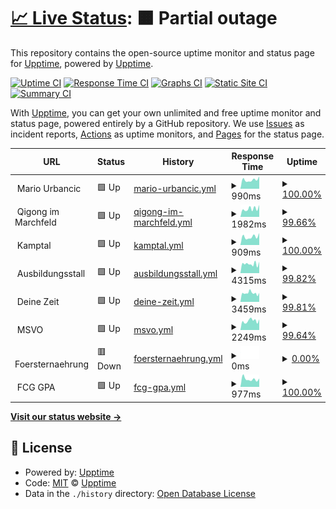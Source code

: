 # [📈 Live Status](https://demo.upptime.js.org): <!--live status--> **🟧 Partial outage**

This repository contains the open-source uptime monitor and status page for [Upptime](https://upptime.js.org), powered by [Upptime](https://github.com/upptime/upptime).

[![Uptime CI](https://github.com/xskip/upptime/workflows/Uptime%20CI/badge.svg)](https://github.com/xskip/upptime/actions?query=workflow%3A%22Uptime+CI%22)
[![Response Time CI](https://github.com/xskip/upptime/workflows/Response%20Time%20CI/badge.svg)](https://github.com/xskip/upptime/actions?query=workflow%3A%22Response+Time+CI%22)
[![Graphs CI](https://github.com/xskip/upptime/workflows/Graphs%20CI/badge.svg)](https://github.com/xskip/upptime/actions?query=workflow%3A%22Graphs+CI%22)
[![Static Site CI](https://github.com/xskip/upptime/workflows/Static%20Site%20CI/badge.svg)](https://github.com/xskip/upptime/actions?query=workflow%3A%22Static+Site+CI%22)
[![Summary CI](https://github.com/xskip/upptime/workflows/Summary%20CI/badge.svg)](https://github.com/xskip/upptime/actions?query=workflow%3A%22Summary+CI%22)

With [Upptime](https://upptime.js.org), you can get your own unlimited and free uptime monitor and status page, powered entirely by a GitHub repository. We use [Issues](https://github.com/upptime/upptime/issues) as incident reports, [Actions](https://github.com/xskip/upptime/actions) as uptime monitors, and [Pages](https://demo.upptime.js.org) for the status page.

<!--start: status pages-->
<!-- This summary is generated by Upptime (https://github.com/upptime/upptime) -->
<!-- Do not edit this manually, your changes will be overwritten -->
<!-- prettier-ignore -->
| URL | Status | History | Response Time | Uptime |
| --- | ------ | ------- | ------------- | ------ |
| <img alt="" src="https://icons.duckduckgo.com/ip3/null.ico" height="13"> Mario Urbancic | 🟩 Up | [mario-urbancic.yml](https://github.com/xSkip/upptime/commits/HEAD/history/mario-urbancic.yml) | <details><summary><img alt="Response time graph" src="./graphs/mario-urbancic/response-time-week.png" height="20"> 990ms</summary><br><a href="https://upptime.mariosite.at/history/mario-urbancic"><img alt="Response time 1161" src="https://img.shields.io/endpoint?url=https%3A%2F%2Fraw.githubusercontent.com%2FxSkip%2Fupptime%2FHEAD%2Fapi%2Fmario-urbancic%2Fresponse-time.json"></a><br><a href="https://upptime.mariosite.at/history/mario-urbancic"><img alt="24-hour response time 1371" src="https://img.shields.io/endpoint?url=https%3A%2F%2Fraw.githubusercontent.com%2FxSkip%2Fupptime%2FHEAD%2Fapi%2Fmario-urbancic%2Fresponse-time-day.json"></a><br><a href="https://upptime.mariosite.at/history/mario-urbancic"><img alt="7-day response time 990" src="https://img.shields.io/endpoint?url=https%3A%2F%2Fraw.githubusercontent.com%2FxSkip%2Fupptime%2FHEAD%2Fapi%2Fmario-urbancic%2Fresponse-time-week.json"></a><br><a href="https://upptime.mariosite.at/history/mario-urbancic"><img alt="30-day response time 1069" src="https://img.shields.io/endpoint?url=https%3A%2F%2Fraw.githubusercontent.com%2FxSkip%2Fupptime%2FHEAD%2Fapi%2Fmario-urbancic%2Fresponse-time-month.json"></a><br><a href="https://upptime.mariosite.at/history/mario-urbancic"><img alt="1-year response time 1134" src="https://img.shields.io/endpoint?url=https%3A%2F%2Fraw.githubusercontent.com%2FxSkip%2Fupptime%2FHEAD%2Fapi%2Fmario-urbancic%2Fresponse-time-year.json"></a></details> | <details><summary><a href="https://upptime.mariosite.at/history/mario-urbancic">100.00%</a></summary><a href="https://upptime.mariosite.at/history/mario-urbancic"><img alt="All-time uptime 99.92%" src="https://img.shields.io/endpoint?url=https%3A%2F%2Fraw.githubusercontent.com%2FxSkip%2Fupptime%2FHEAD%2Fapi%2Fmario-urbancic%2Fuptime.json"></a><br><a href="https://upptime.mariosite.at/history/mario-urbancic"><img alt="24-hour uptime 100.00%" src="https://img.shields.io/endpoint?url=https%3A%2F%2Fraw.githubusercontent.com%2FxSkip%2Fupptime%2FHEAD%2Fapi%2Fmario-urbancic%2Fuptime-day.json"></a><br><a href="https://upptime.mariosite.at/history/mario-urbancic"><img alt="7-day uptime 100.00%" src="https://img.shields.io/endpoint?url=https%3A%2F%2Fraw.githubusercontent.com%2FxSkip%2Fupptime%2FHEAD%2Fapi%2Fmario-urbancic%2Fuptime-week.json"></a><br><a href="https://upptime.mariosite.at/history/mario-urbancic"><img alt="30-day uptime 100.00%" src="https://img.shields.io/endpoint?url=https%3A%2F%2Fraw.githubusercontent.com%2FxSkip%2Fupptime%2FHEAD%2Fapi%2Fmario-urbancic%2Fuptime-month.json"></a><br><a href="https://upptime.mariosite.at/history/mario-urbancic"><img alt="1-year uptime 99.79%" src="https://img.shields.io/endpoint?url=https%3A%2F%2Fraw.githubusercontent.com%2FxSkip%2Fupptime%2FHEAD%2Fapi%2Fmario-urbancic%2Fuptime-year.json"></a></details>
| <img alt="" src="https://icons.duckduckgo.com/ip3/null.ico" height="13"> Qigong im Marchfeld | 🟩 Up | [qigong-im-marchfeld.yml](https://github.com/xSkip/upptime/commits/HEAD/history/qigong-im-marchfeld.yml) | <details><summary><img alt="Response time graph" src="./graphs/qigong-im-marchfeld/response-time-week.png" height="20"> 1982ms</summary><br><a href="https://upptime.mariosite.at/history/qigong-im-marchfeld"><img alt="Response time 2270" src="https://img.shields.io/endpoint?url=https%3A%2F%2Fraw.githubusercontent.com%2FxSkip%2Fupptime%2FHEAD%2Fapi%2Fqigong-im-marchfeld%2Fresponse-time.json"></a><br><a href="https://upptime.mariosite.at/history/qigong-im-marchfeld"><img alt="24-hour response time 2707" src="https://img.shields.io/endpoint?url=https%3A%2F%2Fraw.githubusercontent.com%2FxSkip%2Fupptime%2FHEAD%2Fapi%2Fqigong-im-marchfeld%2Fresponse-time-day.json"></a><br><a href="https://upptime.mariosite.at/history/qigong-im-marchfeld"><img alt="7-day response time 1982" src="https://img.shields.io/endpoint?url=https%3A%2F%2Fraw.githubusercontent.com%2FxSkip%2Fupptime%2FHEAD%2Fapi%2Fqigong-im-marchfeld%2Fresponse-time-week.json"></a><br><a href="https://upptime.mariosite.at/history/qigong-im-marchfeld"><img alt="30-day response time 2441" src="https://img.shields.io/endpoint?url=https%3A%2F%2Fraw.githubusercontent.com%2FxSkip%2Fupptime%2FHEAD%2Fapi%2Fqigong-im-marchfeld%2Fresponse-time-month.json"></a><br><a href="https://upptime.mariosite.at/history/qigong-im-marchfeld"><img alt="1-year response time 2352" src="https://img.shields.io/endpoint?url=https%3A%2F%2Fraw.githubusercontent.com%2FxSkip%2Fupptime%2FHEAD%2Fapi%2Fqigong-im-marchfeld%2Fresponse-time-year.json"></a></details> | <details><summary><a href="https://upptime.mariosite.at/history/qigong-im-marchfeld">99.66%</a></summary><a href="https://upptime.mariosite.at/history/qigong-im-marchfeld"><img alt="All-time uptime 97.78%" src="https://img.shields.io/endpoint?url=https%3A%2F%2Fraw.githubusercontent.com%2FxSkip%2Fupptime%2FHEAD%2Fapi%2Fqigong-im-marchfeld%2Fuptime.json"></a><br><a href="https://upptime.mariosite.at/history/qigong-im-marchfeld"><img alt="24-hour uptime 98.64%" src="https://img.shields.io/endpoint?url=https%3A%2F%2Fraw.githubusercontent.com%2FxSkip%2Fupptime%2FHEAD%2Fapi%2Fqigong-im-marchfeld%2Fuptime-day.json"></a><br><a href="https://upptime.mariosite.at/history/qigong-im-marchfeld"><img alt="7-day uptime 99.66%" src="https://img.shields.io/endpoint?url=https%3A%2F%2Fraw.githubusercontent.com%2FxSkip%2Fupptime%2FHEAD%2Fapi%2Fqigong-im-marchfeld%2Fuptime-week.json"></a><br><a href="https://upptime.mariosite.at/history/qigong-im-marchfeld"><img alt="30-day uptime 99.75%" src="https://img.shields.io/endpoint?url=https%3A%2F%2Fraw.githubusercontent.com%2FxSkip%2Fupptime%2FHEAD%2Fapi%2Fqigong-im-marchfeld%2Fuptime-month.json"></a><br><a href="https://upptime.mariosite.at/history/qigong-im-marchfeld"><img alt="1-year uptime 99.91%" src="https://img.shields.io/endpoint?url=https%3A%2F%2Fraw.githubusercontent.com%2FxSkip%2Fupptime%2FHEAD%2Fapi%2Fqigong-im-marchfeld%2Fuptime-year.json"></a></details>
| <img alt="" src="https://icons.duckduckgo.com/ip3/null.ico" height="13"> Kamptal | 🟩 Up | [kamptal.yml](https://github.com/xSkip/upptime/commits/HEAD/history/kamptal.yml) | <details><summary><img alt="Response time graph" src="./graphs/kamptal/response-time-week.png" height="20"> 909ms</summary><br><a href="https://upptime.mariosite.at/history/kamptal"><img alt="Response time 832" src="https://img.shields.io/endpoint?url=https%3A%2F%2Fraw.githubusercontent.com%2FxSkip%2Fupptime%2FHEAD%2Fapi%2Fkamptal%2Fresponse-time.json"></a><br><a href="https://upptime.mariosite.at/history/kamptal"><img alt="24-hour response time 1320" src="https://img.shields.io/endpoint?url=https%3A%2F%2Fraw.githubusercontent.com%2FxSkip%2Fupptime%2FHEAD%2Fapi%2Fkamptal%2Fresponse-time-day.json"></a><br><a href="https://upptime.mariosite.at/history/kamptal"><img alt="7-day response time 909" src="https://img.shields.io/endpoint?url=https%3A%2F%2Fraw.githubusercontent.com%2FxSkip%2Fupptime%2FHEAD%2Fapi%2Fkamptal%2Fresponse-time-week.json"></a><br><a href="https://upptime.mariosite.at/history/kamptal"><img alt="30-day response time 984" src="https://img.shields.io/endpoint?url=https%3A%2F%2Fraw.githubusercontent.com%2FxSkip%2Fupptime%2FHEAD%2Fapi%2Fkamptal%2Fresponse-time-month.json"></a><br><a href="https://upptime.mariosite.at/history/kamptal"><img alt="1-year response time 880" src="https://img.shields.io/endpoint?url=https%3A%2F%2Fraw.githubusercontent.com%2FxSkip%2Fupptime%2FHEAD%2Fapi%2Fkamptal%2Fresponse-time-year.json"></a></details> | <details><summary><a href="https://upptime.mariosite.at/history/kamptal">100.00%</a></summary><a href="https://upptime.mariosite.at/history/kamptal"><img alt="All-time uptime 99.98%" src="https://img.shields.io/endpoint?url=https%3A%2F%2Fraw.githubusercontent.com%2FxSkip%2Fupptime%2FHEAD%2Fapi%2Fkamptal%2Fuptime.json"></a><br><a href="https://upptime.mariosite.at/history/kamptal"><img alt="24-hour uptime 100.00%" src="https://img.shields.io/endpoint?url=https%3A%2F%2Fraw.githubusercontent.com%2FxSkip%2Fupptime%2FHEAD%2Fapi%2Fkamptal%2Fuptime-day.json"></a><br><a href="https://upptime.mariosite.at/history/kamptal"><img alt="7-day uptime 100.00%" src="https://img.shields.io/endpoint?url=https%3A%2F%2Fraw.githubusercontent.com%2FxSkip%2Fupptime%2FHEAD%2Fapi%2Fkamptal%2Fuptime-week.json"></a><br><a href="https://upptime.mariosite.at/history/kamptal"><img alt="30-day uptime 100.00%" src="https://img.shields.io/endpoint?url=https%3A%2F%2Fraw.githubusercontent.com%2FxSkip%2Fupptime%2FHEAD%2Fapi%2Fkamptal%2Fuptime-month.json"></a><br><a href="https://upptime.mariosite.at/history/kamptal"><img alt="1-year uptime 99.99%" src="https://img.shields.io/endpoint?url=https%3A%2F%2Fraw.githubusercontent.com%2FxSkip%2Fupptime%2FHEAD%2Fapi%2Fkamptal%2Fuptime-year.json"></a></details>
| <img alt="" src="https://icons.duckduckgo.com/ip3/null.ico" height="13"> Ausbildungsstall | 🟩 Up | [ausbildungsstall.yml](https://github.com/xSkip/upptime/commits/HEAD/history/ausbildungsstall.yml) | <details><summary><img alt="Response time graph" src="./graphs/ausbildungsstall/response-time-week.png" height="20"> 4315ms</summary><br><a href="https://upptime.mariosite.at/history/ausbildungsstall"><img alt="Response time 3413" src="https://img.shields.io/endpoint?url=https%3A%2F%2Fraw.githubusercontent.com%2FxSkip%2Fupptime%2FHEAD%2Fapi%2Fausbildungsstall%2Fresponse-time.json"></a><br><a href="https://upptime.mariosite.at/history/ausbildungsstall"><img alt="24-hour response time 5350" src="https://img.shields.io/endpoint?url=https%3A%2F%2Fraw.githubusercontent.com%2FxSkip%2Fupptime%2FHEAD%2Fapi%2Fausbildungsstall%2Fresponse-time-day.json"></a><br><a href="https://upptime.mariosite.at/history/ausbildungsstall"><img alt="7-day response time 4315" src="https://img.shields.io/endpoint?url=https%3A%2F%2Fraw.githubusercontent.com%2FxSkip%2Fupptime%2FHEAD%2Fapi%2Fausbildungsstall%2Fresponse-time-week.json"></a><br><a href="https://upptime.mariosite.at/history/ausbildungsstall"><img alt="30-day response time 4464" src="https://img.shields.io/endpoint?url=https%3A%2F%2Fraw.githubusercontent.com%2FxSkip%2Fupptime%2FHEAD%2Fapi%2Fausbildungsstall%2Fresponse-time-month.json"></a><br><a href="https://upptime.mariosite.at/history/ausbildungsstall"><img alt="1-year response time 3599" src="https://img.shields.io/endpoint?url=https%3A%2F%2Fraw.githubusercontent.com%2FxSkip%2Fupptime%2FHEAD%2Fapi%2Fausbildungsstall%2Fresponse-time-year.json"></a></details> | <details><summary><a href="https://upptime.mariosite.at/history/ausbildungsstall">99.82%</a></summary><a href="https://upptime.mariosite.at/history/ausbildungsstall"><img alt="All-time uptime 99.85%" src="https://img.shields.io/endpoint?url=https%3A%2F%2Fraw.githubusercontent.com%2FxSkip%2Fupptime%2FHEAD%2Fapi%2Fausbildungsstall%2Fuptime.json"></a><br><a href="https://upptime.mariosite.at/history/ausbildungsstall"><img alt="24-hour uptime 100.00%" src="https://img.shields.io/endpoint?url=https%3A%2F%2Fraw.githubusercontent.com%2FxSkip%2Fupptime%2FHEAD%2Fapi%2Fausbildungsstall%2Fuptime-day.json"></a><br><a href="https://upptime.mariosite.at/history/ausbildungsstall"><img alt="7-day uptime 99.82%" src="https://img.shields.io/endpoint?url=https%3A%2F%2Fraw.githubusercontent.com%2FxSkip%2Fupptime%2FHEAD%2Fapi%2Fausbildungsstall%2Fuptime-week.json"></a><br><a href="https://upptime.mariosite.at/history/ausbildungsstall"><img alt="30-day uptime 99.92%" src="https://img.shields.io/endpoint?url=https%3A%2F%2Fraw.githubusercontent.com%2FxSkip%2Fupptime%2FHEAD%2Fapi%2Fausbildungsstall%2Fuptime-month.json"></a><br><a href="https://upptime.mariosite.at/history/ausbildungsstall"><img alt="1-year uptime 99.91%" src="https://img.shields.io/endpoint?url=https%3A%2F%2Fraw.githubusercontent.com%2FxSkip%2Fupptime%2FHEAD%2Fapi%2Fausbildungsstall%2Fuptime-year.json"></a></details>
| <img alt="" src="https://icons.duckduckgo.com/ip3/null.ico" height="13"> Deine Zeit | 🟩 Up | [deine-zeit.yml](https://github.com/xSkip/upptime/commits/HEAD/history/deine-zeit.yml) | <details><summary><img alt="Response time graph" src="./graphs/deine-zeit/response-time-week.png" height="20"> 3459ms</summary><br><a href="https://upptime.mariosite.at/history/deine-zeit"><img alt="Response time 3011" src="https://img.shields.io/endpoint?url=https%3A%2F%2Fraw.githubusercontent.com%2FxSkip%2Fupptime%2FHEAD%2Fapi%2Fdeine-zeit%2Fresponse-time.json"></a><br><a href="https://upptime.mariosite.at/history/deine-zeit"><img alt="24-hour response time 3619" src="https://img.shields.io/endpoint?url=https%3A%2F%2Fraw.githubusercontent.com%2FxSkip%2Fupptime%2FHEAD%2Fapi%2Fdeine-zeit%2Fresponse-time-day.json"></a><br><a href="https://upptime.mariosite.at/history/deine-zeit"><img alt="7-day response time 3459" src="https://img.shields.io/endpoint?url=https%3A%2F%2Fraw.githubusercontent.com%2FxSkip%2Fupptime%2FHEAD%2Fapi%2Fdeine-zeit%2Fresponse-time-week.json"></a><br><a href="https://upptime.mariosite.at/history/deine-zeit"><img alt="30-day response time 3821" src="https://img.shields.io/endpoint?url=https%3A%2F%2Fraw.githubusercontent.com%2FxSkip%2Fupptime%2FHEAD%2Fapi%2Fdeine-zeit%2Fresponse-time-month.json"></a><br><a href="https://upptime.mariosite.at/history/deine-zeit"><img alt="1-year response time 3340" src="https://img.shields.io/endpoint?url=https%3A%2F%2Fraw.githubusercontent.com%2FxSkip%2Fupptime%2FHEAD%2Fapi%2Fdeine-zeit%2Fresponse-time-year.json"></a></details> | <details><summary><a href="https://upptime.mariosite.at/history/deine-zeit">99.81%</a></summary><a href="https://upptime.mariosite.at/history/deine-zeit"><img alt="All-time uptime 99.93%" src="https://img.shields.io/endpoint?url=https%3A%2F%2Fraw.githubusercontent.com%2FxSkip%2Fupptime%2FHEAD%2Fapi%2Fdeine-zeit%2Fuptime.json"></a><br><a href="https://upptime.mariosite.at/history/deine-zeit"><img alt="24-hour uptime 98.66%" src="https://img.shields.io/endpoint?url=https%3A%2F%2Fraw.githubusercontent.com%2FxSkip%2Fupptime%2FHEAD%2Fapi%2Fdeine-zeit%2Fuptime-day.json"></a><br><a href="https://upptime.mariosite.at/history/deine-zeit"><img alt="7-day uptime 99.81%" src="https://img.shields.io/endpoint?url=https%3A%2F%2Fraw.githubusercontent.com%2FxSkip%2Fupptime%2FHEAD%2Fapi%2Fdeine-zeit%2Fuptime-week.json"></a><br><a href="https://upptime.mariosite.at/history/deine-zeit"><img alt="30-day uptime 99.62%" src="https://img.shields.io/endpoint?url=https%3A%2F%2Fraw.githubusercontent.com%2FxSkip%2Fupptime%2FHEAD%2Fapi%2Fdeine-zeit%2Fuptime-month.json"></a><br><a href="https://upptime.mariosite.at/history/deine-zeit"><img alt="1-year uptime 99.85%" src="https://img.shields.io/endpoint?url=https%3A%2F%2Fraw.githubusercontent.com%2FxSkip%2Fupptime%2FHEAD%2Fapi%2Fdeine-zeit%2Fuptime-year.json"></a></details>
| <img alt="" src="https://icons.duckduckgo.com/ip3/null.ico" height="13"> MSVO | 🟩 Up | [msvo.yml](https://github.com/xSkip/upptime/commits/HEAD/history/msvo.yml) | <details><summary><img alt="Response time graph" src="./graphs/msvo/response-time-week.png" height="20"> 2249ms</summary><br><a href="https://upptime.mariosite.at/history/msvo"><img alt="Response time 2287" src="https://img.shields.io/endpoint?url=https%3A%2F%2Fraw.githubusercontent.com%2FxSkip%2Fupptime%2FHEAD%2Fapi%2Fmsvo%2Fresponse-time.json"></a><br><a href="https://upptime.mariosite.at/history/msvo"><img alt="24-hour response time 2812" src="https://img.shields.io/endpoint?url=https%3A%2F%2Fraw.githubusercontent.com%2FxSkip%2Fupptime%2FHEAD%2Fapi%2Fmsvo%2Fresponse-time-day.json"></a><br><a href="https://upptime.mariosite.at/history/msvo"><img alt="7-day response time 2249" src="https://img.shields.io/endpoint?url=https%3A%2F%2Fraw.githubusercontent.com%2FxSkip%2Fupptime%2FHEAD%2Fapi%2Fmsvo%2Fresponse-time-week.json"></a><br><a href="https://upptime.mariosite.at/history/msvo"><img alt="30-day response time 2361" src="https://img.shields.io/endpoint?url=https%3A%2F%2Fraw.githubusercontent.com%2FxSkip%2Fupptime%2FHEAD%2Fapi%2Fmsvo%2Fresponse-time-month.json"></a><br><a href="https://upptime.mariosite.at/history/msvo"><img alt="1-year response time 2357" src="https://img.shields.io/endpoint?url=https%3A%2F%2Fraw.githubusercontent.com%2FxSkip%2Fupptime%2FHEAD%2Fapi%2Fmsvo%2Fresponse-time-year.json"></a></details> | <details><summary><a href="https://upptime.mariosite.at/history/msvo">99.64%</a></summary><a href="https://upptime.mariosite.at/history/msvo"><img alt="All-time uptime 99.93%" src="https://img.shields.io/endpoint?url=https%3A%2F%2Fraw.githubusercontent.com%2FxSkip%2Fupptime%2FHEAD%2Fapi%2Fmsvo%2Fuptime.json"></a><br><a href="https://upptime.mariosite.at/history/msvo"><img alt="24-hour uptime 98.69%" src="https://img.shields.io/endpoint?url=https%3A%2F%2Fraw.githubusercontent.com%2FxSkip%2Fupptime%2FHEAD%2Fapi%2Fmsvo%2Fuptime-day.json"></a><br><a href="https://upptime.mariosite.at/history/msvo"><img alt="7-day uptime 99.64%" src="https://img.shields.io/endpoint?url=https%3A%2F%2Fraw.githubusercontent.com%2FxSkip%2Fupptime%2FHEAD%2Fapi%2Fmsvo%2Fuptime-week.json"></a><br><a href="https://upptime.mariosite.at/history/msvo"><img alt="30-day uptime 99.41%" src="https://img.shields.io/endpoint?url=https%3A%2F%2Fraw.githubusercontent.com%2FxSkip%2Fupptime%2FHEAD%2Fapi%2Fmsvo%2Fuptime-month.json"></a><br><a href="https://upptime.mariosite.at/history/msvo"><img alt="1-year uptime 99.84%" src="https://img.shields.io/endpoint?url=https%3A%2F%2Fraw.githubusercontent.com%2FxSkip%2Fupptime%2FHEAD%2Fapi%2Fmsvo%2Fuptime-year.json"></a></details>
| <img alt="" src="https://icons.duckduckgo.com/ip3/null.ico" height="13"> Foersternaehrung | 🟥 Down | [foersternaehrung.yml](https://github.com/xSkip/upptime/commits/HEAD/history/foersternaehrung.yml) | <details><summary><img alt="Response time graph" src="./graphs/foersternaehrung/response-time-week.png" height="20"> 0ms</summary><br><a href="https://upptime.mariosite.at/history/foersternaehrung"><img alt="Response time 1897" src="https://img.shields.io/endpoint?url=https%3A%2F%2Fraw.githubusercontent.com%2FxSkip%2Fupptime%2FHEAD%2Fapi%2Ffoersternaehrung%2Fresponse-time.json"></a><br><a href="https://upptime.mariosite.at/history/foersternaehrung"><img alt="24-hour response time 0" src="https://img.shields.io/endpoint?url=https%3A%2F%2Fraw.githubusercontent.com%2FxSkip%2Fupptime%2FHEAD%2Fapi%2Ffoersternaehrung%2Fresponse-time-day.json"></a><br><a href="https://upptime.mariosite.at/history/foersternaehrung"><img alt="7-day response time 0" src="https://img.shields.io/endpoint?url=https%3A%2F%2Fraw.githubusercontent.com%2FxSkip%2Fupptime%2FHEAD%2Fapi%2Ffoersternaehrung%2Fresponse-time-week.json"></a><br><a href="https://upptime.mariosite.at/history/foersternaehrung"><img alt="30-day response time 0" src="https://img.shields.io/endpoint?url=https%3A%2F%2Fraw.githubusercontent.com%2FxSkip%2Fupptime%2FHEAD%2Fapi%2Ffoersternaehrung%2Fresponse-time-month.json"></a><br><a href="https://upptime.mariosite.at/history/foersternaehrung"><img alt="1-year response time 2091" src="https://img.shields.io/endpoint?url=https%3A%2F%2Fraw.githubusercontent.com%2FxSkip%2Fupptime%2FHEAD%2Fapi%2Ffoersternaehrung%2Fresponse-time-year.json"></a></details> | <details><summary><a href="https://upptime.mariosite.at/history/foersternaehrung">0.00%</a></summary><a href="https://upptime.mariosite.at/history/foersternaehrung"><img alt="All-time uptime 77.29%" src="https://img.shields.io/endpoint?url=https%3A%2F%2Fraw.githubusercontent.com%2FxSkip%2Fupptime%2FHEAD%2Fapi%2Ffoersternaehrung%2Fuptime.json"></a><br><a href="https://upptime.mariosite.at/history/foersternaehrung"><img alt="24-hour uptime 0.00%" src="https://img.shields.io/endpoint?url=https%3A%2F%2Fraw.githubusercontent.com%2FxSkip%2Fupptime%2FHEAD%2Fapi%2Ffoersternaehrung%2Fuptime-day.json"></a><br><a href="https://upptime.mariosite.at/history/foersternaehrung"><img alt="7-day uptime 0.00%" src="https://img.shields.io/endpoint?url=https%3A%2F%2Fraw.githubusercontent.com%2FxSkip%2Fupptime%2FHEAD%2Fapi%2Ffoersternaehrung%2Fuptime-week.json"></a><br><a href="https://upptime.mariosite.at/history/foersternaehrung"><img alt="30-day uptime 1.38%" src="https://img.shields.io/endpoint?url=https%3A%2F%2Fraw.githubusercontent.com%2FxSkip%2Fupptime%2FHEAD%2Fapi%2Ffoersternaehrung%2Fuptime-month.json"></a><br><a href="https://upptime.mariosite.at/history/foersternaehrung"><img alt="1-year uptime 52.85%" src="https://img.shields.io/endpoint?url=https%3A%2F%2Fraw.githubusercontent.com%2FxSkip%2Fupptime%2FHEAD%2Fapi%2Ffoersternaehrung%2Fuptime-year.json"></a></details>
| <img alt="" src="https://icons.duckduckgo.com/ip3/null.ico" height="13"> FCG GPA | 🟩 Up | [fcg-gpa.yml](https://github.com/xSkip/upptime/commits/HEAD/history/fcg-gpa.yml) | <details><summary><img alt="Response time graph" src="./graphs/fcg-gpa/response-time-week.png" height="20"> 977ms</summary><br><a href="https://upptime.mariosite.at/history/fcg-gpa"><img alt="Response time 1986" src="https://img.shields.io/endpoint?url=https%3A%2F%2Fraw.githubusercontent.com%2FxSkip%2Fupptime%2FHEAD%2Fapi%2Ffcg-gpa%2Fresponse-time.json"></a><br><a href="https://upptime.mariosite.at/history/fcg-gpa"><img alt="24-hour response time 1049" src="https://img.shields.io/endpoint?url=https%3A%2F%2Fraw.githubusercontent.com%2FxSkip%2Fupptime%2FHEAD%2Fapi%2Ffcg-gpa%2Fresponse-time-day.json"></a><br><a href="https://upptime.mariosite.at/history/fcg-gpa"><img alt="7-day response time 977" src="https://img.shields.io/endpoint?url=https%3A%2F%2Fraw.githubusercontent.com%2FxSkip%2Fupptime%2FHEAD%2Fapi%2Ffcg-gpa%2Fresponse-time-week.json"></a><br><a href="https://upptime.mariosite.at/history/fcg-gpa"><img alt="30-day response time 965" src="https://img.shields.io/endpoint?url=https%3A%2F%2Fraw.githubusercontent.com%2FxSkip%2Fupptime%2FHEAD%2Fapi%2Ffcg-gpa%2Fresponse-time-month.json"></a><br><a href="https://upptime.mariosite.at/history/fcg-gpa"><img alt="1-year response time 1101" src="https://img.shields.io/endpoint?url=https%3A%2F%2Fraw.githubusercontent.com%2FxSkip%2Fupptime%2FHEAD%2Fapi%2Ffcg-gpa%2Fresponse-time-year.json"></a></details> | <details><summary><a href="https://upptime.mariosite.at/history/fcg-gpa">100.00%</a></summary><a href="https://upptime.mariosite.at/history/fcg-gpa"><img alt="All-time uptime 99.98%" src="https://img.shields.io/endpoint?url=https%3A%2F%2Fraw.githubusercontent.com%2FxSkip%2Fupptime%2FHEAD%2Fapi%2Ffcg-gpa%2Fuptime.json"></a><br><a href="https://upptime.mariosite.at/history/fcg-gpa"><img alt="24-hour uptime 100.00%" src="https://img.shields.io/endpoint?url=https%3A%2F%2Fraw.githubusercontent.com%2FxSkip%2Fupptime%2FHEAD%2Fapi%2Ffcg-gpa%2Fuptime-day.json"></a><br><a href="https://upptime.mariosite.at/history/fcg-gpa"><img alt="7-day uptime 100.00%" src="https://img.shields.io/endpoint?url=https%3A%2F%2Fraw.githubusercontent.com%2FxSkip%2Fupptime%2FHEAD%2Fapi%2Ffcg-gpa%2Fuptime-week.json"></a><br><a href="https://upptime.mariosite.at/history/fcg-gpa"><img alt="30-day uptime 100.00%" src="https://img.shields.io/endpoint?url=https%3A%2F%2Fraw.githubusercontent.com%2FxSkip%2Fupptime%2FHEAD%2Fapi%2Ffcg-gpa%2Fuptime-month.json"></a><br><a href="https://upptime.mariosite.at/history/fcg-gpa"><img alt="1-year uptime 99.98%" src="https://img.shields.io/endpoint?url=https%3A%2F%2Fraw.githubusercontent.com%2FxSkip%2Fupptime%2FHEAD%2Fapi%2Ffcg-gpa%2Fuptime-year.json"></a></details>

<!--end: status pages-->

[**Visit our status website →**](https://demo.upptime.js.org)

## 📄 License

- Powered by: [Upptime](https://github.com/upptime/upptime)
- Code: [MIT](./LICENSE) © [Upptime](https://upptime.js.org)
- Data in the `./history` directory: [Open Database License](https://opendatacommons.org/licenses/odbl/1-0/)
